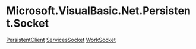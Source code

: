 ﻿
# Microsoft.VisualBasic.Net.Persistent.Socket

[PersistentClient](T-Microsoft.VisualBasic.Net.Persistent.Socket.PersistentClient.md)
[ServicesSocket](T-Microsoft.VisualBasic.Net.Persistent.Socket.ServicesSocket.md)
[WorkSocket](T-Microsoft.VisualBasic.Net.Persistent.Socket.WorkSocket.md)

